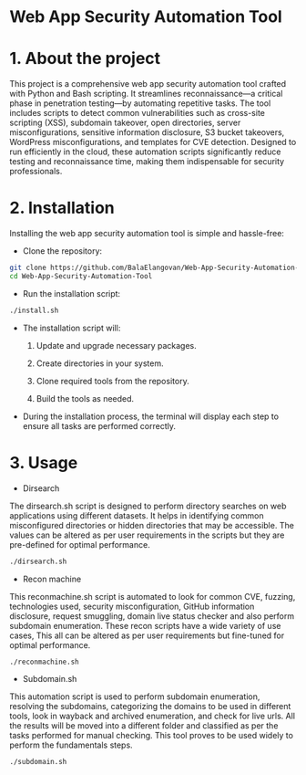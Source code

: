 # Web App Security Automation Tool 

# 1. About the project

This project is a comprehensive web app security automation tool crafted with Python and Bash scripting. It streamlines reconnaissance—a critical phase in penetration testing—by automating repetitive tasks. The tool includes scripts to detect common vulnerabilities such as cross-site scripting (XSS), subdomain takeover, open directories, server misconfigurations, sensitive information disclosure, S3 bucket takeovers, WordPress misconfigurations, and templates for CVE detection. Designed to run efficiently in the cloud, these automation scripts significantly reduce testing and reconnaissance time, making them indispensable for security professionals.

# 2. Installation

Installing the web app security automation tool is simple and hassle-free:

- Clone the repository:
```sh
git clone https://github.com/BalaElangovan/Web-App-Security-Automation-Tool
cd Web-App-Security-Automation-Tool
```

- Run the installation script:
```sh
./install.sh
```

- The installation script will:

   1. Update and upgrade necessary packages.

   2. Create directories in your system.

   3. Clone required tools from the repository.

   4. Build the tools as needed. 

- During the installation process, the terminal will display each step to ensure all tasks are performed correctly.

# 3. Usage

- Dirsearch

The dirsearch.sh script is designed to perform directory searches on web applications using different datasets. It helps in identifying common misconfigured directories or hidden directories that may be accessible. The values can be altered as per user requirements in the scripts but they are pre-defined for optimal performance. 
```sh
./dirsearch.sh
```

- Recon machine

This reconmachine.sh script is automated to look for common CVE, fuzzing, technologies used, security misconfiguration, GitHub information disclosure,  request smuggling, domain live status checker and also perform subdomain enumeration. These recon scripts have a wide variety of use cases, This all can be altered as per user requirements but fine-tuned for optimal performance.
```sh
./reconmachine.sh
```

- Subdomain.sh

This automation script is used to perform subdomain enumeration, resolving the subdomains, categorizing the domains to be used in different tools, look in wayback and archived enumeration, and check for live urls. All the results will be moved into a different folder and classified as per the tasks performed for manual checking. This tool proves to be used widely to perform the fundamentals steps.
```sh
./subdomain.sh
```
